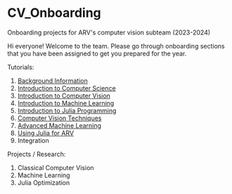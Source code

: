 # CV_Onboarding
Onboarding projects for ARV's computer vision subteam (2023-2024)

Hi everyone! Welcome to the team. Please go through onboarding sections that you have been assigned to get you prepared for the year. 

Tutorials:
1. [Background Information](./Introduction/background_info)
2. [Introduction to Computer Science](./Introduction/cs_intro)
3. [Introduction to Computer Vision](./Introduction/cv_intro)
4. [Introduction to Machine Learning](./Machine_Learning/ml_intro)
5. [Introduction to Julia Programming](./Julia/julia_intro)
6. [Computer Vision Techniques](./CV_Techniques/cv_advanced)
7. [Advanced Machine Learning](./Machine_Learning/ml_advanced)
8. [Using Julia for ARV](./Julia/julia_advanced)
9. Integration 

Projects / Research: 
1. Classical Computer Vision 
2. Machine Learning
3. Julia Optimization 
